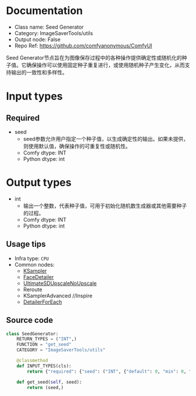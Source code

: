 
# Documentation
- Class name: Seed Generator
- Category: ImageSaverTools/utils
- Output node: False
- Repo Ref: https://github.com/comfyanonymous/ComfyUI

Seed Generator节点旨在为图像保存过程中的各种操作提供确定性或随机化的种子值。它确保操作可以使用固定种子重复进行，或使用随机种子产生变化，从而支持输出的一致性和多样性。

# Input types
## Required
- seed
    - seed参数允许用户指定一个种子值，以生成确定性的输出。如果未提供，则使用默认值，确保操作的可重复性或随机性。
    - Comfy dtype: INT
    - Python dtype: int

# Output types
- int
    - 输出一个整数，代表种子值，可用于初始化随机数生成器或其他需要种子的过程。
    - Comfy dtype: INT
    - Python dtype: int


## Usage tips
- Infra type: `CPU`
- Common nodes:
    - [KSampler](../../Comfy/Nodes/KSampler.md)
    - [FaceDetailer](../../ComfyUI-Impact-Pack/Nodes/FaceDetailer.md)
    - [UltimateSDUpscaleNoUpscale](../../ComfyUI_UltimateSDUpscale/Nodes/UltimateSDUpscaleNoUpscale.md)
    - Reroute
    - KSamplerAdvanced //Inspire
    - [DetailerForEach](../../ComfyUI-Impact-Pack/Nodes/DetailerForEach.md)



## Source code
```python
class SeedGenerator:
    RETURN_TYPES = ("INT",)
    FUNCTION = "get_seed"
    CATEGORY = "ImageSaverTools/utils"

    @classmethod
    def INPUT_TYPES(cls):
        return {"required": {"seed": ("INT", {"default": 0, "min": 0, "max": 0xffffffffffffffff})}}

    def get_seed(self, seed):
        return (seed,)

```
